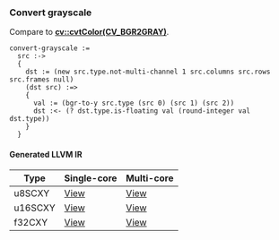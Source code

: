 ### Convert grayscale
Compare to **[cv::cvtColor(CV_BGR2GRAY)](http://docs.opencv.org/modules/imgproc/doc/miscellaneous_transformations.html#cvtcolor)**.

    convert-grayscale :=
      src :->
      {
        dst := (new src.type.not-multi-channel 1 src.columns src.rows src.frames null)
        (dst src) :=>
        {
          val := (bgr-to-y src.type (src 0) (src 1) (src 2))
          dst :<- (? dst.type.is-floating val (round-integer val dst.type))
        }
      }

#### Generated LLVM IR
| Type    | Single-core | Multi-core |
|---------|-------------|------------|
| u8SCXY  | [View](https://s3.amazonaws.com/liblikely/benchmarks/convert_grayscale_u8SCXY_u8SCXY.ll)   | [View](https://s3.amazonaws.com/liblikely/benchmarks/convert_grayscale_u8SCXY_u8SCXY_m.ll)   |
| u16SCXY | [View](https://s3.amazonaws.com/liblikely/benchmarks/convert_grayscale_u16SCXY_u16SCXY.ll) | [View](https://s3.amazonaws.com/liblikely/benchmarks/convert_grayscale_u16SCXY_u16SCXY_m.ll) |
| f32CXY  | [View](https://s3.amazonaws.com/liblikely/benchmarks/convert_grayscale_f32CXY_f32CXY.ll)   | [View](https://s3.amazonaws.com/liblikely/benchmarks/convert_grayscale_f32CXY_f32CXY.ll)     |
